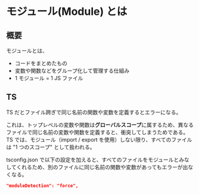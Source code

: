# モジュール(Module) とは

## 概要

モジュールとは、

- コードをまとめたもの
- 変数や関数などをグループ化して管理する仕組み
- 1 モジュール = 1 JS ファイル

## TS

TS だとファイル跨ぎで同じ名前の関数や変数を定義するとエラーになる。

これは、トップレベルの変数や関数は**グローバルスコープ**に属するため、異なるファイルで同じ名前の変数や関数を定義すると、衝突してしまうためである。
TS では、モジュール（import / export を使用）しない限り、すべてのファイルは "1 つのスコープ" として扱われる。

tsconfig.json で以下の設定を加えると、すべてのファイルをモジュールとみなしてくれるため、別のファイルに同じ名前の関数や変数があってもエラーが出なくなる。

```json
"moduleDetection": "force",
```
